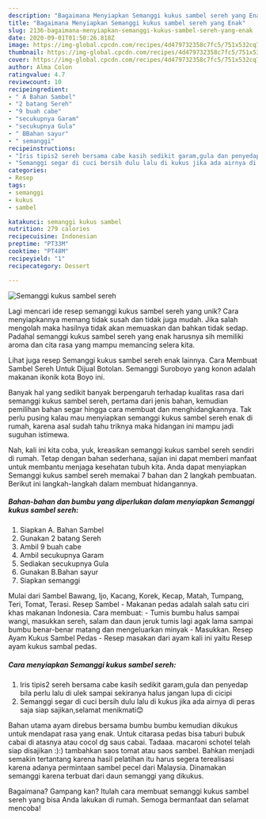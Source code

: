 ```yaml
---
description: "Bagaimana Menyiapkan Semanggi kukus sambel sereh yang Enak"
title: "Bagaimana Menyiapkan Semanggi kukus sambel sereh yang Enak"
slug: 2136-bagaimana-menyiapkan-semanggi-kukus-sambel-sereh-yang-enak
date: 2020-09-01T01:50:26.818Z
image: https://img-global.cpcdn.com/recipes/4d479732358c7fc5/751x532cq70/semanggi-kukus-sambel-sereh-foto-resep-utama.jpg
thumbnail: https://img-global.cpcdn.com/recipes/4d479732358c7fc5/751x532cq70/semanggi-kukus-sambel-sereh-foto-resep-utama.jpg
cover: https://img-global.cpcdn.com/recipes/4d479732358c7fc5/751x532cq70/semanggi-kukus-sambel-sereh-foto-resep-utama.jpg
author: Alma Colon
ratingvalue: 4.7
reviewcount: 10
recipeingredient:
- " A Bahan Sambel"
- "2 batang Sereh"
- "9 buah cabe"
- "secukupnya Garam"
- "secukupnya Gula"
- " BBahan sayur"
- " semanggi"
recipeinstructions:
- "Iris tipis2 sereh bersama cabe kasih sedikit garam,gula dan penyedap bila perlu lalu di ulek sampai sekiranya halus jangan lupa di cicipi"
- "Semanggi segar di cuci bersih dulu lalu di kukus jika ada airnya di peras saja siap sajikan,selamat menikmati😊"
categories:
- Resep
tags:
- semanggi
- kukus
- sambel

katakunci: semanggi kukus sambel 
nutrition: 279 calories
recipecuisine: Indonesian
preptime: "PT33M"
cooktime: "PT48M"
recipeyield: "1"
recipecategory: Dessert

---
```



![Semanggi kukus sambel sereh](https://img-global.cpcdn.com/recipes/4d479732358c7fc5/751x532cq70/semanggi-kukus-sambel-sereh-foto-resep-utama.jpg)

Lagi mencari ide resep semanggi kukus sambel sereh yang unik? Cara menyiapkannya memang tidak susah dan tidak juga mudah. Jika salah mengolah maka hasilnya tidak akan memuaskan dan bahkan tidak sedap. Padahal semanggi kukus sambel sereh yang enak harusnya sih memiliki aroma dan cita rasa yang mampu memancing selera kita.

Lihat juga resep Semanggi kukus sambel sereh enak lainnya. Cara Membuat Sambel Sereh Untuk Dijual Botolan. Semanggi Suroboyo yang konon adalah makanan ikonik kota Boyo ini.

Banyak hal yang sedikit banyak berpengaruh terhadap kualitas rasa dari semanggi kukus sambel sereh, pertama dari jenis bahan, kemudian pemilihan bahan segar hingga cara membuat dan menghidangkannya. Tak perlu pusing kalau mau menyiapkan semanggi kukus sambel sereh enak di rumah, karena asal sudah tahu triknya maka hidangan ini mampu jadi suguhan istimewa.


Nah, kali ini kita coba, yuk, kreasikan semanggi kukus sambel sereh sendiri di rumah. Tetap dengan bahan sederhana, sajian ini dapat memberi manfaat untuk membantu menjaga kesehatan tubuh kita. Anda dapat menyiapkan Semanggi kukus sambel sereh memakai 7 bahan dan 2 langkah pembuatan. Berikut ini langkah-langkah dalam membuat hidangannya.

<!--inarticleads1-->

##### Bahan-bahan dan bumbu yang diperlukan dalam menyiapkan Semanggi kukus sambel sereh:

1. Siapkan  A. Bahan Sambel
1. Gunakan 2 batang Sereh
1. Ambil 9 buah cabe
1. Ambil secukupnya Garam
1. Sediakan secukupnya Gula
1. Gunakan  B.Bahan sayur
1. Siapkan  semanggi


Mulai dari Sambel Bawang, Ijo, Kacang, Korek, Kecap, Matah, Tumpang, Teri, Tomat, Terasi. Resep Sambel - Makanan pedas adalah salah satu ciri khas makanan Indonesia. Cara membuat: - Tumis bumbu halus sampai wangi, masukkan sereh, salam dan daun jeruk tumis lagi agak lama sampai bumbu benar-benar matang dan mengeluarkan minyak - Masukkan. Resep Ayam Kukus Sambel Pedas - Resep masakan dari ayam kali ini yaitu Resep ayam kukus sambal pedas. 

<!--inarticleads2-->

##### Cara menyiapkan Semanggi kukus sambel sereh:

1. Iris tipis2 sereh bersama cabe kasih sedikit garam,gula dan penyedap bila perlu lalu di ulek sampai sekiranya halus jangan lupa di cicipi
1. Semanggi segar di cuci bersih dulu lalu di kukus jika ada airnya di peras saja siap sajikan,selamat menikmati😊


Bahan utama ayam direbus bersama bumbu bumbu kemudian dikukus untuk mendapat rasa yang enak. Untuk citarasa pedas bisa taburi bubuk cabai di atasnya atau cocol dg saus cabai. Tadaaa. macaroni schotel telah siap disajikan :):) tambahkan saos tomat atau saos sambel. Bahkan menjadi semakin tertantang karena hasil pelatihan itu harus segera terealisasi karena adanya permintaan sambel pecel dari Malaysia. Dinamakan semanggi karena terbuat dari daun semanggi yang dikukus. 

Bagaimana? Gampang kan? Itulah cara membuat semanggi kukus sambel sereh yang bisa Anda lakukan di rumah. Semoga bermanfaat dan selamat mencoba!
